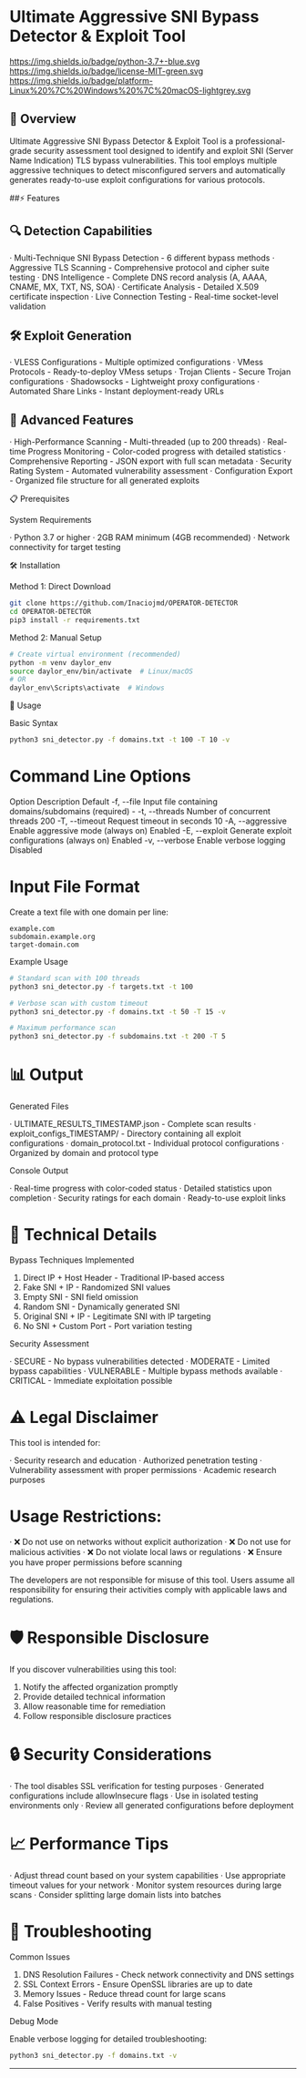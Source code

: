 
# Ultimate Aggressive SNI Bypass Detector & Exploit Tool

https://img.shields.io/badge/python-3.7+-blue.svg
https://img.shields.io/badge/license-MIT-green.svg
https://img.shields.io/badge/platform-Linux%20%7C%20Windows%20%7C%20macOS-lightgrey.svg

## 🚀 Overview

Ultimate Aggressive SNI Bypass Detector & Exploit Tool is a professional-grade security assessment tool designed to identify and exploit SNI (Server Name Indication) TLS bypass vulnerabilities. This tool employs multiple aggressive techniques to detect misconfigured servers and automatically generates ready-to-use exploit configurations for various protocols.

##⚡ Features

## 🔍 Detection Capabilities

· Multi-Technique SNI Bypass Detection - 6 different bypass methods
· Aggressive TLS Scanning - Comprehensive protocol and cipher suite testing
· DNS Intelligence - Complete DNS record analysis (A, AAAA, CNAME, MX, TXT, NS, SOA)
· Certificate Analysis - Detailed X.509 certificate inspection
· Live Connection Testing - Real-time socket-level validation

## 🛠️ Exploit Generation

· VLESS Configurations - Multiple optimized configurations
· VMess Protocols - Ready-to-deploy VMess setups
· Trojan Clients - Secure Trojan configurations
· Shadowsocks - Lightweight proxy configurations
· Automated Share Links - Instant deployment-ready URLs

## 🎯 Advanced Features

· High-Performance Scanning - Multi-threaded (up to 200 threads)
· Real-time Progress Monitoring - Color-coded progress with detailed statistics
· Comprehensive Reporting - JSON export with full scan metadata
· Security Rating System - Automated vulnerability assessment
· Configuration Export - Organized file structure for all generated exploits

📋 Prerequisites

System Requirements

· Python 3.7 or higher
· 2GB RAM minimum (4GB recommended)
· Network connectivity for target testing

🛠️ Installation

Method 1: Direct Download

```bash
git clone https://github.com/Inaciojmd/OPERATOR-DETECTOR
cd OPERATOR-DETECTOR
pip3 install -r requirements.txt
```

Method 2: Manual Setup

```bash
# Create virtual environment (recommended)
python -m venv daylor_env
source daylor_env/bin/activate  # Linux/macOS
# OR
daylor_env\Scripts\activate  # Windows
```

📖 Usage

Basic Syntax

```bash
python3 sni_detector.py -f domains.txt -t 100 -T 10 -v
```

# Command Line Options

Option Description Default
-f, --file Input file containing domains/subdomains (required) -
-t, --threads Number of concurrent threads 200
-T, --timeout Request timeout in seconds 10
-A, --aggressive Enable aggressive mode (always on) Enabled
-E, --exploit Generate exploit configurations (always on) Enabled
-v, --verbose Enable verbose logging Disabled

# Input File Format

Create a text file with one domain per line:

```
example.com
subdomain.example.org
target-domain.com
```

Example Usage

```bash
# Standard scan with 100 threads
python3 sni_detector.py -f targets.txt -t 100

# Verbose scan with custom timeout
python3 sni_detector.py -f domains.txt -t 50 -T 15 -v

# Maximum performance scan
python3 sni_detector.py -f subdomains.txt -t 200 -T 5
```

# 📊 Output

Generated Files

· ULTIMATE_RESULTS_TIMESTAMP.json - Complete scan results
· exploit_configs_TIMESTAMP/ - Directory containing all exploit configurations
  · domain_protocol.txt - Individual protocol configurations
  · Organized by domain and protocol type

Console Output

· Real-time progress with color-coded status
· Detailed statistics upon completion
· Security ratings for each domain
· Ready-to-use exploit links

# 🔧 Technical Details

Bypass Techniques Implemented

1. Direct IP + Host Header - Traditional IP-based access
2. Fake SNI + IP - Randomized SNI values
3. Empty SNI - SNI field omission
4. Random SNI - Dynamically generated SNI
5. Original SNI + IP - Legitimate SNI with IP targeting
6. No SNI + Custom Port - Port variation testing

Security Assessment

· SECURE - No bypass vulnerabilities detected
· MODERATE - Limited bypass capabilities
· VULNERABLE - Multiple bypass methods available
· CRITICAL - Immediate exploitation possible

# ⚠️ Legal Disclaimer

This tool is intended for:

· Security research and education
· Authorized penetration testing
· Vulnerability assessment with proper permissions
· Academic research purposes

# Usage Restrictions:

· ❌ Do not use on networks without explicit authorization
· ❌ Do not use for malicious activities
· ❌ Do not violate local laws or regulations
· ❌ Ensure you have proper permissions before scanning

The developers are not responsible for misuse of this tool. Users assume all responsibility for ensuring their activities comply with applicable laws and regulations.

# 🛡️ Responsible Disclosure

If you discover vulnerabilities using this tool:

1. Notify the affected organization promptly
2. Provide detailed technical information
3. Allow reasonable time for remediation
4. Follow responsible disclosure practices

# 🔒 Security Considerations

· The tool disables SSL verification for testing purposes
· Generated configurations include allowInsecure flags
· Use in isolated testing environments only
· Review all generated configurations before deployment

# 📈 Performance Tips

· Adjust thread count based on your system capabilities
· Use appropriate timeout values for your network
· Monitor system resources during large scans
· Consider splitting large domain lists into batches

# 🐛 Troubleshooting

Common Issues

1. DNS Resolution Failures - Check network connectivity and DNS settings
2. SSL Context Errors - Ensure OpenSSL libraries are up to date
3. Memory Issues - Reduce thread count for large scans
4. False Positives - Verify results with manual testing

Debug Mode

Enable verbose logging for detailed troubleshooting:

```bash
python3 sni_detector.py -f domains.txt -v
```

---
